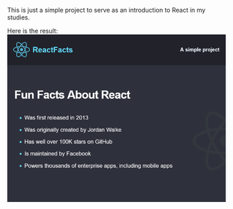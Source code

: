 This is just a simple project to serve as an introduction to React in my studies.

Here is the result: <img src="./src/images/react_simple_static_project.png"/>
